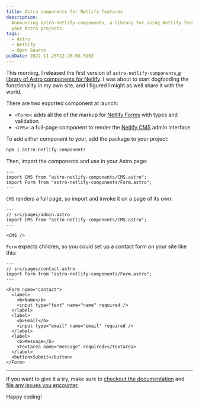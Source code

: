 ```yaml
---
title: Astro components for Netlify features
description:
  Announcing astro-netlify-components, a library for using Netlify features in
  your Astro projects.
tags:
  - Astro
  - Netlify
  - Open Source
pubDate: 2022-11-25T12:26:03.516Z
---
```


This morning, I released the first version of
`astro-netlify-components`,[a library of Astro components for Netlify](https://npm.im/astro-netlify-components).
I was about to start dogfooding the functionality in my own site, and I figured
I might as well share it with the world.

There are two exported component at launch:

- `<Form>`: adds all the of the markup for
  [Netlify Forms](https://docs.netlify.com/forms/setup/) with types and
  validation
- `<CMS>`: a full-page component to render the
  [Netlify CMS](https://www.netlifycms.org/) admin interface

To add either component to your, add the package to your project:

```bash
npm i astro-netlify-components
```

Then, import the components and use in your Astro page:

```astro
---
import CMS from "astro-netlify-components/CMS.astro";
import Form from "astro-netlify-components/Form.astro";
---
```

`CMS` renders a full page, so import and invoke it on a page of its own:

```astro
---
// src/pages/admin.astro
import CMS from "astro-netlify-components/CMS.astro";
---

<CMS />
```

`Form` expects children, so you could set up a contact form on your site like
this:

```astro
---
// src/pages/contact.astro
import Form from "astro-netlify-components/Form.astro";
---

<Form name="contact">
  <label>
    <b>Name</b>
    <input type="text" name="name" required />
  </label>
  <label>
    <b>Email</b>
    <input type="email" name="email" required />
  </label>
  <label>
    <b>Message</b>
    <textarea name="message" required></textarea>
  </label>
  <button>Submit</button>
</Form>
```

---

If you want to give it a try, make sure to
[checkout the documentation](https://github.com/seanmcp/astro-netlify-components)
and
[file any issues you encounter](https://github.com/seanmcp/astro-netlify-components/issues).

Happy coding!
